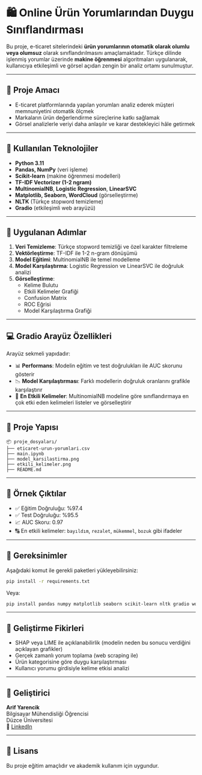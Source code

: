 # 🛍️ Online Ürün Yorumlarından Duygu Sınıflandırması

Bu proje, e-ticaret sitelerindeki **ürün yorumlarının otomatik olarak olumlu veya olumsuz** olarak sınıflandırılmasını amaçlamaktadır. Türkçe dilinde işlenmiş yorumlar üzerinde **makine öğrenmesi** algoritmaları uygulanarak, kullanıcıya etkileşimli ve görsel açıdan zengin bir analiz ortamı sunulmuştur.

---

## 🎯 Proje Amacı

- E-ticaret platformlarında yapılan yorumları analiz ederek müşteri memnuniyetini otomatik ölçmek  
- Markaların ürün değerlendirme süreçlerine katkı sağlamak  
- Görsel analizlerle veriyi daha anlaşılır ve karar destekleyici hâle getirmek  

---

## 🧰 Kullanılan Teknolojiler

- **Python 3.11**
- **Pandas, NumPy** (veri işleme)
- **Scikit-learn** (makine öğrenmesi modelleri)
- **TF-IDF Vectorizer (1-2 ngram)**
- **MultinomialNB**, **Logistic Regression**, **LinearSVC**
- **Matplotlib, Seaborn, WordCloud** (görselleştirme)
- **NLTK** (Türkçe stopword temizleme)
- **Gradio** (etkileşimli web arayüzü)

---

## 🧠 Uygulanan Adımlar

1. **Veri Temizleme**: Türkçe stopword temizliği ve özel karakter filtreleme
2. **Vektörleştirme**: TF-IDF ile 1-2 n-gram dönüşümü
3. **Model Eğitimi**: MultinomialNB ile temel modelleme
4. **Model Karşılaştırma**: Logistic Regression ve LinearSVC ile doğruluk analizi
5. **Görselleştirme**:
   - Kelime Bulutu
   - Etkili Kelimeler Grafiği
   - Confusion Matrix
   - ROC Eğrisi
   - Model Karşılaştırma Grafiği

---

## 💻 Gradio Arayüz Özellikleri

Arayüz sekmeli yapıdadır:

- 📊 **Performans**: Modelin eğitim ve test doğrulukları ile AUC skorunu gösterir  
- 📉 **Model Karşılaştırması**: Farklı modellerin doğruluk oranlarını grafikle karşılaştırır  
- 🧠 **En Etkili Kelimeler**: MultinomialNB modeline göre sınıflandırmaya en çok etki eden kelimeleri listeler ve görselleştirir  

---

## 📌 Proje Yapısı

```
📦 proje_dosyaları/
├── eticaret-urun-yorumlari.csv
├── main.ipynb
├── model_karsilastirma.png
├── etkili_kelimeler.png
├── README.md
```

---

## 🧪 Örnek Çıktılar

- ✅ Eğitim Doğruluğu: %97.4  
- ✅ Test Doğruluğu: %95.5  
- 📈 AUC Skoru: 0.97  
- 🔠 En etkili kelimeler: `bayıldım`, `rezalet`, `mükemmel`, `bozuk` gibi ifadeler

---

## 🧩 Gereksinimler

Aşağıdaki komut ile gerekli paketleri yükleyebilirsiniz:

```bash
pip install -r requirements.txt
```

Veya:

```bash
pip install pandas numpy matplotlib seaborn scikit-learn nltk gradio wordcloud
```

---

## 🧭 Geliştirme Fikirleri

- SHAP veya LIME ile açıklanabilirlik (modelin neden bu sonucu verdiğini açıklayan grafikler)
- Gerçek zamanlı yorum toplama (web scraping ile)
- Ürün kategorisine göre duygu karşılaştırması
- Kullanıcı yorumu girdisiyle kelime etkisi analizi

---

## 👤 Geliştirici

**Arif Yarencik**  
Bilgisayar Mühendisliği Öğrencisi  
Düzce Üniversitesi  
🔗 [LinkedIn](https://www.linkedin.com/in/arifyarencik)

---

## 📃 Lisans

Bu proje eğitim amaçlıdır ve akademik kullanım için uygundur.
